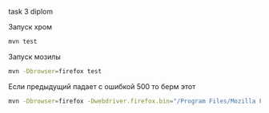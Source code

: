 task 3 diplom

Запуск хром
```bash
mvn test
```

Запуск мозилы
```bash
mvn -Dbrowser=firefox test
```

Если предыдущий падает с ошибкой 500 то берм этот
```bash
mvn -Dbrowser=firefox -Dwebdriver.firefox.bin="/Program Files/Mozilla Firefox/firefox.exe" test
```